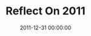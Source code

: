 ---
layout: series
series: "Reflect On 2011"
permalink: "/reflect-on-2011/"
title: "Reflect On 2011"
date: 2011-12-31 00:00:00
endDate: 2012-01-01 00:00:00
description: "We'll be talking about what we learned in 2011 and how we believe God is calling our community in the coming year."
src: "http://s3.amazonaws.com/crossroads-media/images/legacy/content/CR_90x90.jpg"
---